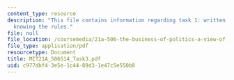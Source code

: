 ```yaml
---
content_type: resource
description: "This file contains information regarding task 1: written report\u2013\
  knowing the rules."
file: null
file_location: /coursemedia/21a-506-the-business-of-politics-a-view-of-latin-america-spring-2014/c977dbf43e5e1c4489d31e47c5e550b8_MIT21A_506S14_Task3.pdf
file_type: application/pdf
resourcetype: Document
title: MIT21A_506S14_Task3.pdf
uid: c977dbf4-3e5e-1c44-89d3-1e47c5e550b8
---
```

